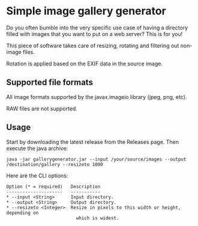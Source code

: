 Simple image gallery generator
==============================
Do you often bumble into the very specific use case of having a directory filled with images that you want to put on a web server? This is for you!

This piece of software takes care of resizing, rotating and filtering out non-image files.

Rotation is applied based on the EXIF data in the source image.

Supported file formats
----------------------
All image formats supported by the javax.imageio library (jpeg, png, etc).

RAW files are not supported.

Usage
-----
Start by downloading the latest release from the Releases page. Then execute the java archive:

    java -jar gallerygenerator.jar --input /your/source/images --output /destination/gallery --resizeto 1000

Here are the CLI options:

    Option (* = required)   Description
    ---------------------   -----------
    * --input <String>      Input directory.
    * --output <String>     Output directory.
    * --resizeto <Integer>  Resize in pixels to this width or height, depending on
                              which is widest.